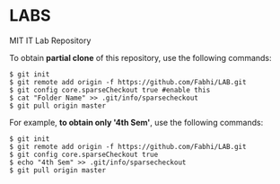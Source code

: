 # LABS
MIT IT Lab Repository

To obtain **partial clone** of this repository, use the following commands:

    $ git init  
    $ git remote add origin -f https://github.com/Fabhi/LAB.git  
    $ git config core.sparseCheckout true #enable this  
    $ cat "Folder Name" >> .git/info/sparsecheckout 
    $ git pull origin master  

For example, **to obtain only '4th Sem'**, use the following commands:  

    $ git init    
    $ git remote add origin -f https://github.com/Fabhi/LAB.git  
    $ git config core.sparseCheckout true  	
    $ echo "4th Sem" >> .git/info/sparsecheckout  
    $ git pull origin master  
